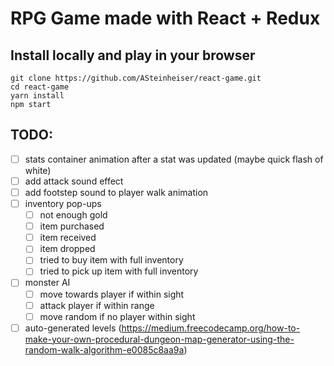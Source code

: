 # RPG Game made with React + Redux

## Install locally and play in your browser
```
git clone https://github.com/ASteinheiser/react-game.git
cd react-game
yarn install
npm start
```

## TODO:
- [ ] stats container animation after a stat was updated (maybe quick flash of white)
- [ ] add attack sound effect
- [ ] add footstep sound to player walk animation
- [ ] inventory pop-ups
  - [ ] not enough gold
  - [ ] item purchased
  - [ ] item received
  - [ ] item dropped
  - [ ] tried to buy item with full inventory
  - [ ] tried to pick up item with full inventory
- [ ] monster AI
  - [ ] move towards player if within sight
  - [ ] attack player if within range
  - [ ] move random if no player within sight
- [ ] auto-generated levels (https://medium.freecodecamp.org/how-to-make-your-own-procedural-dungeon-map-generator-using-the-random-walk-algorithm-e0085c8aa9a)
